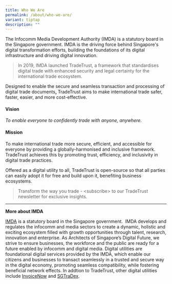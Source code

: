 ```yaml
---
title: Who We Are
permalink: /about/who-we-are/
variant: tiptap
description: ""
---
```

<p>The Infocomm Media Development Authority (IMDA) is a statutory board in
the Singapore government. IMDA is the driving force behind Singapore's
digital transformation efforts, building the foundations of its digital
infrastructure and driving digital innovation.</p>
<blockquote>
<p>In 2019, IMDA launched TradeTrust, a framework that standardises digital
trade with enhanced security and legal certainty for the international
trade ecosystem.</p>
</blockquote>
<p>Designed to enable the secure and seamless transaction and processing
of digital trade documents<strong>,&nbsp;</strong>TradeTrust aims to make
international trade safer, faster, easier, and more cost-effective.&nbsp;</p>
<h4><strong>Vision</strong></h4>
<p><em>To enable everyone to confidently trade with anyone, anywhere.</em>
</p>
<h4><strong>Mission</strong></h4>
<p>To make international trade more secure, efficient, and accessible for
everyone by providing a globally-harmonised and inclusive framework. TradeTrust
achieves this by promoting trust, efficiency, and inclusivity in digital
trade practices.</p>
<p>Offered as a digital utility to all, TradeTrust is open-source so that
all parties can easily adopt it for free and build upon it, benefiting
business ecosystems.</p>
<blockquote>
<p>Transform the way you trade - &lt;subscribe&gt; to our TradeTrust newsletter
for exclusive insights.</p>
<p></p>
</blockquote>
<hr>
<p><strong>More about IMDA</strong>
</p>
<p><a href="https://www.imda.gov.sg/business" rel="noopener noreferrer nofollow" target="_blank">IMDA</a> is
a statutory board in the Singapore government.&nbsp; IMDA develops and
regulates the infocomm and media sectors to create a dynamic, holistic
and exciting ecosystem filled with growth opportunities through talent,
research, innovation and enterprise. As Architects of Singapore’s Digital
Future, we strive to ensure businesses, the workforce and the public are
ready for a future enabled by infocomm and digital media. Digital utilities
are foundational digital services provided by the IMDA, which enable our
citizens and businesses to transact seamlessly in a trusted and secure
way in the digital economy, promoting seamless compatibility, while fostering
beneficial network effects. In addtion to TradeTrust, other digital utilities
include <a href="https://www.imda.gov.sg/how-we-can-help/nationwide-e-invoicing-framework" rel="noopener noreferrer nofollow" target="_blank">InvoiceNow</a> and
<a href="https://sgtradex.com/" rel="noopener noreferrer nofollow" target="_blank">SGTraDex</a>.</p>